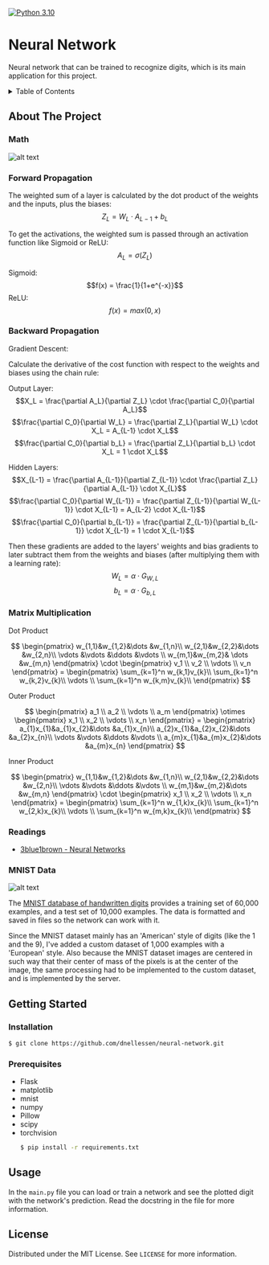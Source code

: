 [![Python 3.10](https://img.shields.io/badge/python-3.10-blue.svg)](https://www.python.org/downloads/)

# Neural Network

Neural network that can be trained to recognize digits, which is its main application for this project.


<details>
  <summary>Table of Contents</summary>
  <ol>
    <li>
        <a href="#about-the-project">About The Project</a>
        <ul>
            <li>
                <a href="#neural-networks">Math</a>
                <ul>
                    <li><a href="#forward-ropagation">Forward Propagation</a></li>
                    <li><a href="#backward-propagation">Backward Propagation</a></li>
                    <li><a href="#matrix-multiplication">Matrix Multiplication</a></li>
                    <li><a href="#readings">Readings</a></li>
                </ul>
            </li>
            <li><a href="#mnist-data">MNIST Data</a></li>
      </ul>
    </li>
    <li>
      <a href="#getting-started">Getting Started</a>
      <ul>
        <li><a href="#installation">Installation</a></li>
        <li><a href="#prerequisites">Prerequisites</a></li>
      </ul>
    </li>
    <li><a href="#usage">Usage</a></li>
    <li><a href="#license">License</a></li>
  </ol>
</details>


## About The Project

### Math
![alt text](https://www.mdpi.com/BDCC/BDCC-02-00016/article_deploy/html/images/BDCC-02-00016-g001.png)


### Forward Propagation
The weighted sum of a layer is calculated by the dot product of the weights and the inputs, plus the biases:
$$Z_L = W_L \cdot A_{L-1} + b_L$$

To get the activations, the weighted sum is passed through an activation function like Sigmoid or ReLU:
$$A_L = \sigma(Z_L)$$



Sigmoid: $$f(x) = \frac{1}{1+e^{-x}}$$
ReLU: $$f(x) = max(0, x)$$

### Backward Propagation 
Gradient Descent:

Calculate the derivative of the cost function with respect to the weights and biases using the chain rule:

Output Layer:
$$X_L = \frac{\partial A_L}{\partial Z_L} \cdot \frac{\partial C_0}{\partial A_L}$$
$$\frac{\partial C_0}{\partial W_L} = \frac{\partial Z_L}{\partial W_L} \cdot X_L = A_{L-1} \cdot X_L$$
$$\frac{\partial C_0}{\partial b_L} = \frac{\partial Z_L}{\partial b_L} \cdot X_L = 1 \cdot X_L$$

Hidden Layers:
$$X_{L-1} = \frac{\partial A_{L-1}}{\partial Z_{L-1}} \cdot \frac{\partial Z_L}{\partial A_{L-1}} \cdot X_{L}$$
$$\frac{\partial C_0}{\partial W_{L-1}} = \frac{\partial Z_{L-1}}{\partial W_{L-1}} \cdot X_{L-1} = A_{L-2} \cdot X_{L-1}$$
$$\frac{\partial C_0}{\partial b_{L-1}} = \frac{\partial Z_{L-1}}{\partial b_{L-1}} \cdot X_{L-1} = 1 \cdot X_{L-1}$$

Then these gradients are added to the layers' weights and bias gradients to later subtract them from the weights and biases (after multiplying them with a learning rate):
$$W_L = \alpha \cdot G_{W, L}$$
$$b_L = \alpha \cdot G_{b, L}$$

### Matrix Multiplication
Dot Product

$$ \begin{pmatrix} 
w_{1,1}&w_{1,2}&\dots &w_{1,n}\\ 
w_{2,1}&w_{2,2}&\dots &w_{2,n}\\ 
\vdots &\vdots &\ddots &\vdots \\ 
w_{m,1}&w_{m,2}& \dots  &w_{m,n} 
\end{pmatrix}
\cdot 
\begin{pmatrix}
v_1 \\
v_2 \\ 
\vdots \\ 
v_n 
\end{pmatrix} = 
\begin{pmatrix} 
\sum_{k=1}^n w_{k,1}v_{k}\\ 
\sum_{k=1}^n w_{k,2}v_{k}\\ 
\vdots \\ 
\sum_{k=1}^n w_{k,m}v_{k}\\ 
\end{pmatrix} $$


Outer Product

$$ \begin{pmatrix}
a_1 \\
a_2 \\
\vdots \\
a_m
\end{pmatrix}
\otimes
\begin{pmatrix}
x_1 \\
x_2 \\
\vdots \\
x_n
\end{pmatrix} =
\begin{pmatrix}
a_{1}x_{1}&a_{1}x_{2}&\dots &a_{1}x_{n}\\
a_{2}x_{1}&a_{2}x_{2}&\dots &a_{2}x_{n}\\
\vdots &\vdots &\ddots &\vdots \\
a_{m}x_{1}&a_{m}x_{2}&\dots &a_{m}x_{n}
\end{pmatrix} $$

Inner Product

$$ \begin{pmatrix}
w_{1,1}&w_{1,2}&\dots &w_{1,n}\\
w_{2,1}&w_{2,2}&\dots &w_{2,n}\\
\vdots &\vdots &\ddots &\vdots \\
w_{m,1}&w_{m,2}&\dots &w_{m,n}
\end{pmatrix}
\cdot
\begin{pmatrix}
x_1 \\
x_2 \\
\vdots \\
x_n
\end{pmatrix} =
\begin{pmatrix}
\sum_{k=1}^n w_{1,k}x_{k}\\
\sum_{k=1}^n w_{2,k}x_{k}\\
\vdots \\
\sum_{k=1}^n w_{m,k}x_{k}\\
\end{pmatrix} $$

### Readings
* [3blue1brown - Neural Networks](https://www.3blue1brown.com/topics/neural-networks)


### MNIST Data
![alt text](https://upload.wikimedia.org/wikipedia/commons/2/27/MnistExamples.png)

The [MNIST database of handwritten digits](http://yann.lecun.com/exdb/mnist/) provides a training set of 60,000 examples, and a test set of 10,000 examples.
The data is formatted and saved in files so the network can work with it.

Since the MNIST dataset mainly has an 'American' style of digits (like the 1 and the 9), I've added a custom dataset of 1,000 examples with a 'European' style.
Also because the MNIST dataset images are centered in such way that their center of mass of the pixels is at the center of the image, the same processing had to be implemented to the custom dataset, and is implemented by the server.


## Getting Started

### Installation
```sh
$ git clone https://github.com/dnellessen/neural-network.git
```

### Prerequisites
* Flask
* matplotlib
* mnist
* numpy
* Pillow
* scipy
* torchvision
    ```bash
    $ pip install -r requirements.txt
    ```


## Usage
In the `main.py` file you can load or train a network and see the plotted digit with the network's prediction. Read the docstring in the file for more information.


## License
Distributed under the MIT License. See `LICENSE` for more information.
